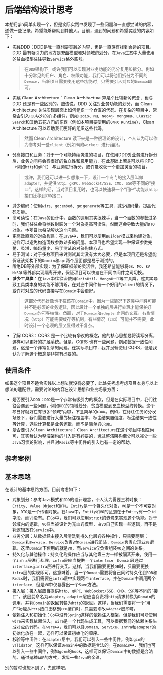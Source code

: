 # 后端结构设计思考

本想用gin简单实现一个，但是实际实践中发现了一些问题和一直想尝试的内容，遂做一些记录，希望能够帮助到其他人。目前，遇到的问题和希望实践的内容如下：

- 实践DDD：DDD是我一直想要实践的内容，但是一直没有找到合适的项目。DDD 最有吸引力的地方是充血模型和对领域的划分，在`Java`生态中大量使用的贫血模型往往导致`Service`格外膨胀。
  > 在`DDD`架构下，或许我们可以实现对业务功能的充分复用和拆分。例如十分常见的用户、角色、权限功能，我们可以将他们拆分为不同的`Domain`，当新项目需要使用这些功能时，只需要引入对应的`Domain`即可。
- 实践 Clean Architecture：Clean Architecture 算是个比较新的概念，他与 DDD 还是有一些区别的。应该说，DDD 关注对业务功能的划分，而 Clean Architecture 关注实现层面上如何组织一个仓库的代码。在复杂的项目中，常常会引入`RDB`以外的许多组件，例如`Redis`、`MQ`、`Neo4j`、`MongoDB`、`Elastic Search`和其他五花八门的东西（例如本项目要使用的`ONNX Runtime`），Clean Architecture 可以帮助我们更好的组织这些代码。
  > 然而 Clean Architecture 读下来是一种很理论的设计，个人认为可以作为参考对一些`client`（例如`MQ`的`worker`）进行组织。
- 分离接口和业务：对于一个可能持续演进的项目，在使用DDD对业务进行拆分后，业务之间将会有很好的独立性和服用能力，在此基础上若是可以将 RPC（例如`http`和`gRPC`） 与业务进行拆分，或许能收获一个更加灵活的项目。
  > 或许，我们还可以进一步想象一下，设计一个专门的接入层叫做`adapter`，并提供`http`、`gRPC`、`WebSocket/SSE`、`CMD`、`SSR`等不同的“接口”。这样的话，当对项目复用时，也可以快速将一个“用户”功能从`http`接口迁移到`CMD`接口。
- 减少编码：使用`wire`、`go:embed`、`go:generate`等工具，减少编码量，提高代码质量。
- 高可读性：在`Java`的设计中，函数的调用其实很棘手，当一个函数的参数过多时，我们往往会将参数封装为一个对象提高可读性，然而这会导致大量的`DTO`对象。本项目也希望解决这个问题。
- 更高效直观的对象构建：在`Java`中，我们可以使用`Builder`模式来构建对象，这样可以避免构造函数参数过多的问题。本项目也希望实现一种保证参数完整、灵活、编码量少、易于测试的对象构建方式。
- 易于测试：对于多数项目来讲测试其实没有太大必要，但是本项目还是希望能保证该架构下的`Domain`和`api`两个层面都是易于测试的。
- 隔绝DB等外部实现：为了保证框架的灵活性，我还希望能够将`DB`、`MQ`、`KV NoSQL`等外部实现隔离开来，保证项目可以快速在不同中间件之间切换。
- **减少工具类**：在`Java`中往往会使用`RedisUtil`、`MongoUtil`等工具类，这其实导致工具类本身的功能不够清晰，在对应中间件有一个好用的`client`的情况下，或许将对应的代码直接写在`Domain`中会更好。
  > 这部分代码好像也不应该在`Domain`中，因为一些情况下这类中间件可能并不是必须的业务逻辑，因此设计一个单独的层进行处理才能保护好`Domain`的可移植性。然而，对于`Domain`和`adapter`之间的交互，有些情况（`http`）可能需要缓存等机制，有些情况（`cmd`）可能并不需要，此时设计一个必须的层又显得过于复杂。
- 了解 CQRS：CQRS 是一个比较有争议的概念，他的核心思想是将读写分离，这样可以更好的扩展系统。但是，CQRS 也有一些问题，例如数据一致性问题，这是一个非常复杂的问题。在实际项目中，我并没有使用 CQRS，但是我认为了解这个概念是非常有必要的。

## 使用条件

如果这个项目不适合实践以上想法就没有必要了，此处先考虑考虑项目本身与以上想法的适配性。需要讨论的内容在设计思想和业务场景方面：

- 是否要引入`DDD`：`DDD`是一个非常有吸引力的概念，但是在实际项目中，我们往往会遇到一些问题，例如`DDD`的领域划分、贫血模型到充血模型的转换。这个项目好就好在有很多“领域”内容，不是简单的`CRUD`。例如，在标注任务的分发场景下，我们需要进行大量的标注覆盖率、标注结果置信度、标注结果一致性等计算，这些计算都是业务逻辑，而不是简单的`CRUD`。
- 是否要引入`Clean Architecture`：`Clean Architecture`在这个项目中相性尚可，其实我认为整洁架构的引入是有必要的，通过整洁架构至少可以减少一些`Java`习惯的影响，并且对`Redis`等中间件的引入也有一定的帮助。

## 参考案例

## 基本思路

在设计的基本思路方面，目前考虑如下：

- 对象划分：参考`Java`模式和`DDD`的设计理念，个人认为需要三种对象：`Entity`、`Value Object`和`DTO`。`Entity`是一个持久化对象，`VO`是一个不可变对象，`DTO`是一个传输对象。在`Java`中，`Entity`和`VO`的区别在于`Entity`有一个`id`字段，而`VO`没有。在`Go`中，我们可以使用`struct`的嵌套来实现这个功能。对于领域内的逻辑，`VO`应当被设计为充血的模型，由`VO`自己实现一些逻辑，而不是将逻辑放在`Service`中。
- 业务分层：从数据经由接入层清洗到持久化层的各种操作，只需要两层：`Domain`和`Service`，`Service`负责对`Domain`进行组装，`Domain`负责实现业务逻辑。这里`Domain`下使用的就是`VO`，而`Service`仅负责组装`VO`之间的关系。
- 持久化与其他操作：持久化的操作应当与其他第三方一样被隔离开来，使用一个`infra`层进行处理。`infra`层应当提供一个`interface`，`Domain`层通过`interface`与`infra`层进行交互。这样，当我们需要更换`DB`时，只需要更换`infra`层的实现即可。这意味着，当一个`Domain`需要将自己同时持久化到`RDB`和`Redis`时，我们需要在`infra`层中实现两个`interface`，并在`Domain`中调用两个`interface`，但是`VO`中仅暴露出一个`Save`方法。
- 接入层：接入层应当提供`http`、`gRPC`、`WebSocket/SSE`、`CMD`、`SSR`等不同的“接口”，该层就命名为`adapter`。`adapter`层应当负责将`http`请求转换为`Domain`的调用，并将`Domain`的返回转换为`http`的返回。这样，当我们需要将一个“用户”功能从`http`接口迁移到`CMD`接口时，只需要修改`adapter`层即可。
- 依赖注入和初始化：`Go`中没有`Spring`这样的依赖注入框架，但是我们可以使用`wire`来实现依赖注入。`wire`是一个代码生成工具，可以根据我们的依赖关系生成对应的代码。在`wire`中，我们可以将`Domain`、`Service`、`infra`和`adapter`的初始化放在一起，这样可以保证初始化的顺序。
- 校验等中间件：在`adapter`层中，我们可以引入一些中间件，例如`gin`的`validator`，这样可以保证`Domain`中的数据是合法的。在`Domain`中，我们也可以引入一些中间件，例如`gorm`的`hook`，这样可以保证`Domain`中的数据是合法的。通过这种`AOP`的方式，发挥一些`Java`的余温。

别的暂时也想不到了，先这样吧。
